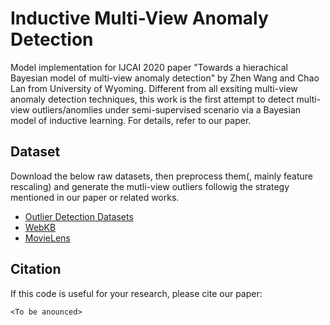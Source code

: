 # Inductive Multi-View Anomaly Detection

Model implementation for IJCAI 2020 paper "Towards a hierachical Bayesian model of multi-view anomaly detection" by Zhen Wang and Chao Lan from University of Wyoming. 
Different from all exsiting multi-view anomaly detection techniques, this work is the first attempt to detect multi-view outliers/anomlies under semi-supervised scenario via a Bayesian model of inductive learning. For details, refer to our paper. 

## Dataset
Download the below raw datasets, then preprocess them(, mainly feature rescaling) and generate the mutli-view outliers followig the strategy mentioned in our paper or related works.

- [Outlier Detection Datasets](http://http://odds.cs.stonybrook.edu/)
- [WebKB](http://lig-membres.imag.fr/grimal/data.html) 
- [MovieLens](https://grouplens.org/datasets/movielens/latest/) 

## Citation
If this code is useful for your research, please cite our paper:

    <To be anounced>
